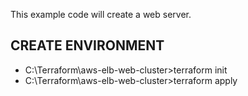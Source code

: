 This example code will create a web server.
## CREATE  ENVIRONMENT
- C:\Terraform\aws-elb-web-cluster>terraform init
- C:\Terraform\aws-elb-web-cluster>terraform apply

